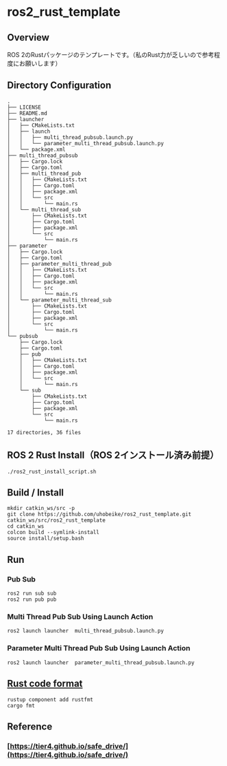 # ros2_rust_template

## Overview
ROS 2のRustパッケージのテンプレートです。（私のRust力が乏しいので参考程度にお願いします）

## Directory Configuration
```
.
├── LICENSE
├── README.md
├── launcher
│   ├── CMakeLists.txt
│   ├── launch
│   │   ├── multi_thread_pubsub.launch.py
│   │   └── parameter_multi_thread_pubsub.launch.py
│   └── package.xml
├── multi_thread_pubsub
│   ├── Cargo.lock
│   ├── Cargo.toml
│   ├── multi_thread_pub
│   │   ├── CMakeLists.txt
│   │   ├── Cargo.toml
│   │   ├── package.xml
│   │   └── src
│   │       └── main.rs
│   └── multi_thread_sub
│       ├── CMakeLists.txt
│       ├── Cargo.toml
│       ├── package.xml
│       └── src
│           └── main.rs
├── parameter
│   ├── Cargo.lock
│   ├── Cargo.toml
│   ├── parameter_multi_thread_pub
│   │   ├── CMakeLists.txt
│   │   ├── Cargo.toml
│   │   ├── package.xml
│   │   └── src
│   │       └── main.rs
│   └── parameter_multi_thread_sub
│       ├── CMakeLists.txt
│       ├── Cargo.toml
│       ├── package.xml
│       └── src
│           └── main.rs
└── pubsub
    ├── Cargo.lock
    ├── Cargo.toml
    ├── pub
    │   ├── CMakeLists.txt
    │   ├── Cargo.toml
    │   ├── package.xml
    │   └── src
    │       └── main.rs
    └── sub
        ├── CMakeLists.txt
        ├── Cargo.toml
        ├── package.xml
        └── src
            └── main.rs

17 directories, 36 files
```
## ROS 2 Rust Install（ROS 2インストール済み前提）
```
./ros2_rust_install_script.sh 
```

## Build / Install

```
mkdir catkin_ws/src -p
git clone https://github.com/uhobeike/ros2_rust_template.git catkin_ws/src/ros2_rust_template
cd catkin_ws
colcon build --symlink-install
source install/setup.bash
```

## Run

###  Pub Sub
```
ros2 run sub sub 
ros2 run pub pub 
```

### Multi Thread Pub Sub Using Launch Action
```
ros2 launch launcher  multi_thread_pubsub.launch.py 
```

### Parameter Multi Thread Pub Sub Using Launch Action
```
ros2 launch launcher  parameter_multi_thread_pubsub.launch.py 
```

## [Rust code format](https://doc.rust-jp.rs/book-ja/appendix-04-useful-development-tools.html)
```
rustup component add rustfmt
cargo fmt
```

## Reference

### [https://tier4.github.io/safe_drive/](https://tier4.github.io/safe_drive/)
